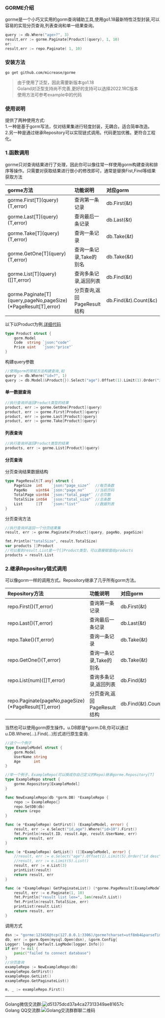 
### GORME介绍

gorme是一个小巧又实用的gorm查询辅助工具,使用go1.18最新特性泛型封装,可以容易的实现分页查询,列表查询和单一结果查询。
```go
query := db.Where("age>?", 3)
result,err := gorme.Paginate[Product](query), 1, 10)
or:
result,err := repo.Paginate( 1, 10)
```
### 安装方法
```
go get github.com/micrease/gorme
```
> 由于使用了泛型，因此需要新版本go1.18  
> Goland对泛型支持尚不完善,更好的支持可以选择2022.1RC版本  
> 使用方法可参考example中的代码
### 使用说明
提供了两种使用方式:  
1.一种是基于gorm写法，仅对结果集进行轻度封装，无耦合。适合简单改造。    
2.另一种是通过继承Repository可以实现链式调用。代码更加优雅。更符合工程化。

### 1.函数调用
gorme只对查询结果进行了处理，因此你可以像往常一样使用gorm构建查询和排序等操作。只需要对获取结果进行很小的修改即可，通常是替换Fist,Find等结果获取方法  

| gorme方法                                                        | 功能说明                | 对应gorm                |
|:---------------------------------------------------------------|:--------------------|:----------------------|
| gorme.First\[T](query)(T,error)                                | 查询第一条记录             | db.First(&t)          |                
| gorme.Last\[T](query)(T,error)                                 | 查询最后一条记录            | db.Last(&t)           |                
| gorme.Take\[T](query)(T,error)                                 | 查询一条记录              | db.Take(&t)           |                
| gorme.GetOne\[T](query)(T,error)                               | 查询一条记录,Take的别名      | db.Take(&t)           |
| gorme.List\[T](query)([]T,error)                               | 查询多条记录,返回列表         | db.Find(&t)           |                
| gorme.Paginate\[T](query,pageNo,pageSize)(*PageResult[T],error)| 分页查询,返回PageResult结构 | db.Find(&t).Count(&c) |                

以下以Product为例,[详细代码](https://github.com/micrease/gorme/blob/master/example/example.go)
```go
type Product struct {
	gorm.Model
	Code  string `json:"code"`
	Price uint   `json:"price"`
}
```
构建query参数
```go
//使用gorm的常规方法构建查询,如
query := db.Where("id=?", 1)
query := db.Model(&Product{}).Select("age").Offset(1).Limit(1).Order("id desc").Where("id<?", 20).Where("price > ?", 1)
```
#### 单一数据查询
```go
//执行查询并返回Product类型的结果
product, err := gorme.GetOne[Product](query)
product, err := gorme.First[Product](query)
product, err := gorme.Last[Product](query)
product, err := gorme.Take[Product](query)
```

#### 列表查询
```go
//执行查询并返回Product类型的结果
products, err := gorme.List[Product](query)
```

#### 分页查询
分页查询结果数据结构
```go
type PageResult[T any] struct {
	PageSize  int    `json:"page_size"`  //每页条数
	PageNo    uint64 `json:"page_no"`    //当前页码
	TotalPage uint64 `json:"total_page"` //总页数
	TotalSize int64  `json:"total_size"` //总条数
	List      []T    `json:"list"`       //数据列表
}
```
分页查询方法
```go
//执行查询并返回一个分页结果集
result, err := gorme.Paginate[Product](query, pageNo, pageSize)

fmt.Println("totalSize", result.TotalSize)
var products []Product
//可以看到result.List是一个[]Product类型，可以直接赋值给products
products = result.List
```
### 2.继承Repository链式调用
可以像gorm一样的调用方式。Repository继承了几乎所有gorm方法。

| Repository方法                                         | 功能说明                | 对应gorm                |
|:-----------------------------------------------------|:--------------------|:----------------------|
| repo.First()(T,error)                                | 查询第一条记录             | db.First(&t)          |                
| repo.Last()(T,error)                                 | 查询最后一条记录            | db.Last(&t)           |                
| repo.Take()(T,error)                                 | 查询一条记录              | db.Take(&t)           |                
| repo.GetOne()(T,error)                               | 查询一条记录,Take的别名      | db.Take(&t)           |
| repo.List(num)([]T,error)                            | 查询多条记录,返回列表         | db.Find(&t)           |                
| repo.Paginate(pageNo,pageSize)(*PageResult[T],error) | 分页查询,返回PageResult结构 | db.Find(&t).Count(&c) |

当然也可以使用gorm原生操作。u.DB即是*gorm.DB,你可以通过u.DB.Where(...).Find(...)形式进行原生查询.
```go
//这个一个例子
type ExampleModel struct {
    gorm.Model
    UserName string
    Age      int
}

//举一个例子，ExampleRepo(可以换成你自己定义的Repo)继承gorme.Repository[T]
type ExampleRepo struct {
    gorme.Repository[ExampleModel]
}

func NewExampleRepo(db *gorm.DB) *ExampleRepo {
    repo := ExampleRepo{}
    repo.SetDB(db)
    return &repo
}

func (e *ExampleRepo) GetFirst() (ExampleModel, error) {
    result, err := e.Select("id,age").Where("id>10").First()
    fmt.Println(result.ID, result.Age, result.UserName, err)
    return result, err
}

func (e *ExampleRepo) GetList() ([]ExampleModel, error) {
    //result, err := e.Select("age").Offset(1).Limit(5).Order("id desc").Where("id<?", 40).Where("age > ?", 1).List()
    //result, err := e.Limit(5).List()
    result, err := e.List(3)
    printList(result)
    return result, err
}

func (e *ExampleRepo) GetPaginateList() (*gorme.PageResult[ExampleModel], error) {
    result, err := e.Paginate(1, 10)
    fmt.Println("result list len=", len(result.List))
    fmt.Println(result.TotalSize, err)
    printList(result.List)
    return result, err
}

```
调用方式
```go
dsn := "gorme:123456@tcp(127.0.0.1:3306)/gorme?charset=utf8mb4&parseTime=True&loc=Local"
db, err := gorm.Open(mysql.Open(dsn), &gorm.Config{
Logger: logger.Default.LogMode(logger.Info)})
if err != nil {
    panic("failed to connect database")
}
//分页查询
exampleRepo := NewExampleRepo(db)
exampleRepo.GetFirst()
exampleRepo.GetList()
exampleRepo.GetPaginateList()

m, _ := exampleRepo.First()
```
***
Golang微信交流群:![d51375dcd37a4ca27313349ae81657c](https://user-images.githubusercontent.com/5262407/162997469-0710afa6-73a1-40f7-85c1-66b5fc7b5377.png)   
Golang QQ交流群:![Golang交流群群聊二维码](https://user-images.githubusercontent.com/5262407/162997718-635af855-7533-4c9d-a5a1-4a2b3139f898.png)


